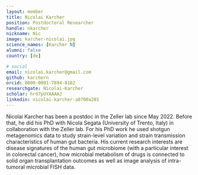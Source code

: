 ```yaml
---
layout: member
title: Nicolai Karcher
position: Postdoctoral Researcher
handle: nkarcher
nickname: Nic
image: karcher-nicolai.jpg
science_names: [Karcher N]
alumni: false
country: [de]

# social
email: nicolai.karcher@gmail.com
github: karchern
orcid: 0000-0001-7894-8182
researchgate: Nicolai-Karcher
scholar: hrd7pUYAAAAJ
linkedin: nicolai-karcher-a0700a201
---
```


Nicolai Karcher has been a postdoc in the Zeller lab since May 2022. Before that, he did his PhD with Nicola Segata (University of Trento, Italy) in collaboration with the Zeller lab. For his PhD work he used shotgun metagenomics data to study strain-level variation and strain transmission characteristics of human gut bacteria.
His current research interests are disease signatures of the human gut microbiome (with a particular interest in colorectal cancer), how microbial metabolism of drugs is connected to solid organ transplantation outcomes as well as image analysis of intra-tumoral microbial FISH data.
